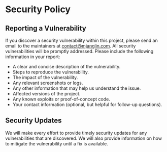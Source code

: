 # Security Policy

## Reporting a Vulnerability

If you discover a security vulnerability within this project, please send an email to the maintainers at [contact@mjanglin.com](mailto:contact@mjanglin.com). All security vulnerabilities will be promptly addressed.
Please include the following information in your report:

- A clear and concise description of the vulnerability.
- Steps to reproduce the vulnerability.
- The impact of the vulnerability.
- Any relevant screenshots or logs.
- Any other information that may help us understand the issue.
- Affected versions of the project.
- Any known exploits or proof-of-concept code.
- Your contact information (optional, but helpful for follow-up questions).

## Security Updates

We will make every effort to provide timely security updates for any vulnerabilities that are discovered. We will also provide information on how to mitigate the vulnerability until a fix is available.
